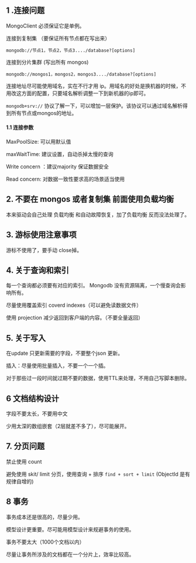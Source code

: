 ## 1 .连接问题

MongoClient 必须保证它是单例。

连接到复制集 （要保证所有节点都在写出来）

```
mongodb://节点1，节点2，节点3..../database?[options]
```

连接到分片集群 (写出所有 mongos)

```
mongodb://mongos1，mongos2，mongos3..../database?[options]
```

连接地址尽可能使用域名，实在不行才用 ip。用域名的好处是换机器的时候，不用改这方面的配置，只要域名解析调整一下到新机器的ip即可。

`mongodb+srv://` 协议了解一下，可以增加一层保护。该协议可以通过域名解析得到所有节点或mongos的地址。

#### 1.1 连接参数

MaxPoolSize: 可以用默认值

maxWaitTime: 建议设置，自动杀掉太慢的查询

Write concern ：建议majority 保证数据安全

Read concern: 对数据一致性要求高的场景适当使用



## 2. 不要在 mongos 或者复制集 前面使用负载均衡

本来驱动会自己处理 负载均衡 和自动故障恢复，加了负载均衡 反而没法处理了。

## 3. 游标使用注意事项

游标不使用了，要手动 close掉。

## 4. 关于查询和索引

每一个查询都必须要有对应的索引。 Mongodb 没有资源隔离，一个慢查询会影响所有。

尽量使用覆盖索引 coverd indexes（可以避免读数据文件）

使用 projection 减少返回到客户端的内容。（不要全量返回）

## 5. 关于写入

在update 只更新需要的字段，不要整个json 更新。

插入：尽量使用批量插入，不要一个一个插。

对于那些过一段时间就过期不要的数据，使用TTL来处理，不用自己写脚本删除。

## 6 文档结构设计

字段不要太长，不要用中文

少用太深的数组嵌套（2层就差不多了），尽可能展开。

## 7. 分页问题

禁止使用 count

避免使用  skit/ limit 分页，使用查询 + 排序 `find + sort + limit`  (ObjectId 是有规律自增的)

## 8 事务

事务成本还是很高的，尽量少用。

模型设计更重要。尽可能用模型设计来规避事务的使用。

事务不要太大（1000个文档以内）

尽量让事务所涉及的文档都在一个分片上，效率比较高。

